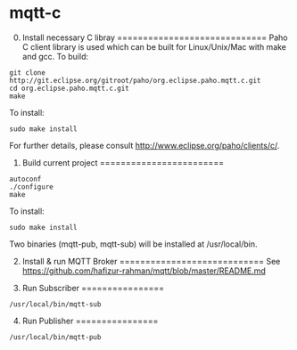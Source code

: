 mqtt-c
======

0. Install necessary C libray
=============================
Paho C client library is used which can be built for Linux/Unix/Mac with make and gcc. To build:
```
git clone http://git.eclipse.org/gitroot/paho/org.eclipse.paho.mqtt.c.git
cd org.eclipse.paho.mqtt.c.git
make
```
To install:
```
sudo make install
```

For further details, please consult http://www.eclipse.org/paho/clients/c/.

1. Build current project
========================
```
autoconf
./configure
make
```

To install:
```
sudo make install
```
Two binaries (mqtt-pub, mqtt-sub) will be installed at /usr/local/bin.

2. Install & run MQTT Broker
============================
See https://github.com/hafizur-rahman/mqtt/blob/master/README.md

3. Run Subscriber
================
```
/usr/local/bin/mqtt-sub
```

4. Run Publisher
================
```
/usr/local/bin/mqtt-pub
```


